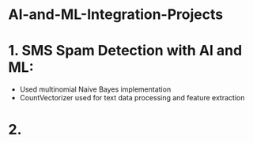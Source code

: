 # AI-and-ML-Integration-Projects

# 1. SMS Spam Detection with AI and ML: 
  - Used multinomial Naive Bayes implementation
  - CountVectorizer used for text data processing and feature extraction

# 2.

